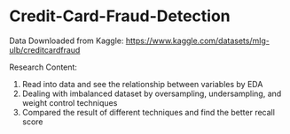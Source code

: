 # Credit-Card-Fraud-Detection

Data Downloaded from Kaggle:
https://www.kaggle.com/datasets/mlg-ulb/creditcardfraud

Research Content:
1. Read into data and see the relationship between variables by EDA
2. Dealing with imbalanced dataset by oversampling, undersampling, and weight control techniques
3. Compared the result of different techniques and find the better recall score
